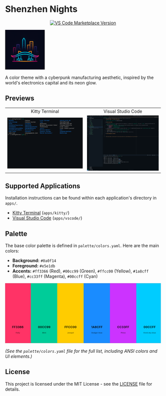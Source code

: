 # Shenzhen Nights

<p align="center">
  <a href="https://marketplace.visualstudio.com/items?itemName=justinvc.shenzhen-nights"><img src="https://img.shields.io/visual-studio-marketplace/v/justinvc.shenzhen-nights?style=for-the-badge&label=VS%20Code%20Marketplace&color=00cc99" alt="VS Code Marketplace Version"/></a>
  <!-- Add other badges here if desired (e.g., license, build status) -->
</p>

![Shenzhen Nights Theme Icon](./apps/vscode/images/icon.png)

A color theme with a cyberpunk manufacturing aesthetic, inspired by the world's electronics capital and its neon glow.

## Previews

<table>
  <tr>
    <td align="center">Kitty Terminal</td>
    <td align="center">Visual Studio Code</td>
  </tr>
  <tr>
    <td><img src="https://raw.githubusercontent.com/brickfrog/shenzhen-nights/master/images/kitty.png" alt="Kitty Preview"></td>
    <td><img src="https://raw.githubusercontent.com/brickfrog/shenzhen-nights/master/images/vscode.png" alt="VS Code Preview"></td>
  </tr>
</table>

## Supported Applications

Installation instructions can be found within each application's directory in `apps/`.

*   [Kitty Terminal](https://sw.kovidgoyal.net/kitty/) (`apps/kitty/`)
*   [Visual Studio Code](https://code.visualstudio.com/) (`apps/vscode/`)

## Palette

The base color palette is defined in `palette/colors.yaml`. Here are the main colors:

*   **Background:** `#0a0f14`
*   **Foreground:** `#e5e1db`
*   **Accents:** `#ff3366` (Red), `#00cc99` (Green), `#ffcc00` (Yellow), `#1a8cff` (Blue), `#cc33ff` (Magenta), `#00ccff` (Cyan)

![Shenzhen Nights Palette](./images/palette.png)

*(See the `palette/colors.yaml` file for the full list, including ANSI colors and UI elements.)*

## License

This project is licensed under the MIT License - see the [LICENSE](./LICENSE) file for details. 
